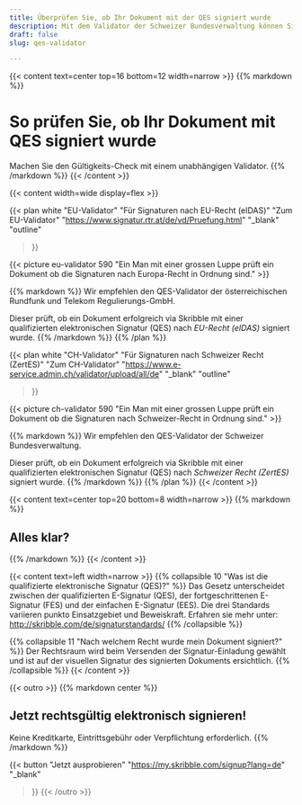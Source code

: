 ```yaml
---
title: Überprüfen Sie, ob Ihr Dokument mit der QES signiert wurde
description: Mit dem Validator der Schweizer Bundesverwaltung können Sie prüfen, ob Ihr Dokument mit einer qualifizierten elektronischen Signatur (QES) signiert wurde.
draft: false
slug: qes-validator

---
```


{{< content text=center top=16 bottom=12 width=narrow >}}
{{% markdown %}}
# So prüfen Sie, ob Ihr Dokument mit QES signiert wurde
Machen Sie den Gültigkeits-Check mit einem unabhängigen Validator.
{{% /markdown %}}
{{< /content >}}

{{< content width=wide display=flex >}}

{{< plan
  white
  "EU-Validator"
  "Für Signaturen nach EU-Recht (eIDAS)"
  "Zum EU-Validator"
  "https://www.signatur.rtr.at/de/vd/Pruefung.html"
  "_blank"
  "outline"
>}}

{{< picture eu-validator 590 "Ein Man mit einer grossen Luppe prüft ein Dokument ob die Signaturen nach Europa-Recht in Ordnung sind." >}}

{{% markdown %}}
Wir empfehlen den QES-Validator der österreichischen Rundfunk und Telekom Regulierungs-GmbH.

Dieser prüft, ob ein Dokument erfolgreich via Skribble mit einer qualifizierten elektronischen Signatur (QES) nach *EU-Recht (eIDAS)* signiert wurde.
{{% /markdown %}}
{{% /plan %}}

{{< plan
  white
  "CH-Validator"
  "Für Signaturen nach Schweizer Recht (ZertES)"
  "Zum CH-Validator"
  "https://www.e-service.admin.ch/validator/upload/all/de"
  "_blank"
  "outline"
>}}

{{< picture ch-validator 590 "Ein Man mit einer grossen Luppe prüft ein Dokument ob die Signaturen nach Schweizer-Recht in Ordnung sind." >}}

{{% markdown %}}
Wir empfehlen den QES-Validator der Schweizer Bundesverwaltung.

Dieser prüft, ob ein Dokument erfolgreich via Skribble mit einer qualifizierten elektronischen Signatur (QES) nach *Schweizer Recht (ZertES)* signiert wurde.
{{% /markdown %}}
{{% /plan %}}
{{< /content >}}

[//]: # (--------------------------------------------------------------------------------------------------------------)


{{< content text=center top=20 bottom=8 width=narrow >}}
{{% markdown %}}
## Alles klar?
{{% /markdown %}}
{{< /content >}}

{{< content text=left width=narrow >}}
{{% collapsible 10 "Was ist die qualifizierte elektronische Signatur (QES)?" %}}
Das Gesetz unterscheidet zwischen der qualifizierten E-Signatur (QES),
der fortgeschrittenen E-Signatur (FES) und der einfachen E-Signatur (EES).
Die drei Standards variieren punkto Einsatzgebiet und Beweiskraft. Erfahren sie mehr unter: http://skribble.com/de/signaturstandards/
{{% /collapsible %}}

{{% collapsible 11 "Nach welchem Recht wurde mein Dokument signiert?" %}}
Der Rechtsraum wird beim Versenden der Signatur-Einladung gewählt und ist auf der visuellen Signatur des signierten Dokuments ersichtlich. 
{{% /collapsible %}}
{{< /content >}}

[//]: # (--------------------------------------------------------------------------------------------------------------)

{{< outro   >}}
{{% markdown center %}}
## Jetzt rechtsgültig elektronisch signieren!
Keine Kreditkarte, Eintrittsgebühr oder
Verpflichtung erforderlich.
{{% /markdown %}}

{{< button
  "Jetzt ausprobieren"
  "https://my.skribble.com/signup?lang=de"
  "_blank"
>}}
{{< /outro >}}
